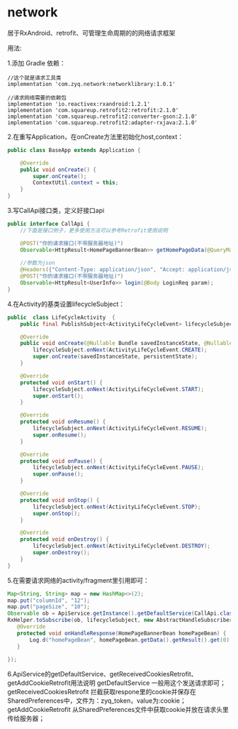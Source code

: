 # network
居于RxAndroid、retrofit、可管理生命周期的的网络请求框架


用法:

1.添加 Gradle 依赖：

    //这个就是请求工具类
    implementation 'com.zyq.network:networklibrary:1.0.1'
    
    //请求网络需要的依赖包
    implementation 'io.reactivex:rxandroid:1.2.1'
    implementation 'com.squareup.retrofit2:retrofit:2.1.0'
    implementation 'com.squareup.retrofit2:converter-gson:2.1.0'
    implementation 'com.squareup.retrofit2:adapter-rxjava:2.1.0'

2.在重写Application，在onCreate方法里初始化host,context：

~~~java
public class BaseApp extends Application {

    @Override
    public void onCreate() {
        super.onCreate();
        ContextUtil.context = this;
    }
}
~~~

3.写CallApi接口类，定义好接口api
~~~java
public interface CallApi {
    //下面是接口例子，更多使用方法可以参考Retrofit使用说明

    @POST("你的请求接口(不带服务器地址)")
    Observable<HttpResult<HomePageBannerBean>> getHomePageData(@QueryMap Map<String, String> params);
    
    //参数为json
    @Headers({"Content-Type: application/json", "Accept: application/json"})
    @POST("你的请求接口(不带服务器地址)")
    Observable<HttpResult<UserInfo>> login(@Body LoginReq param);
}
~~~

4.在Activity的基类设置lifecycleSubject：
~~~java
public  class LifeCycleActivity  {
    public final PublishSubject<ActivityLifeCycleEvent> lifecycleSubject = PublishSubject.create();

    @Override
    public void onCreate(@Nullable Bundle savedInstanceState, @Nullable PersistableBundle persistentState) {
        lifecycleSubject.onNext(ActivityLifeCycleEvent.CREATE);
        super.onCreate(savedInstanceState, persistentState);
    }

    @Override
    protected void onStart() {
        lifecycleSubject.onNext(ActivityLifeCycleEvent.START);
        super.onStart();
    }

    @Override
    protected void onResume() {
        lifecycleSubject.onNext(ActivityLifeCycleEvent.RESUME);
        super.onResume();
    }

    @Override
    protected void onPause() {
        lifecycleSubject.onNext(ActivityLifeCycleEvent.PAUSE);
        super.onPause();
    }

    @Override
    protected void onStop() {
        lifecycleSubject.onNext(ActivityLifeCycleEvent.STOP);
        super.onStop();
    }

    @Override
    protected void onDestroy() {
        lifecycleSubject.onNext(ActivityLifeCycleEvent.DESTROY);
        super.onDestroy();
    }
}
~~~

5.在需要请求网络的activity/fragment里引用即可：
~~~java
Map<String, String> map = new HashMap<>(2);
map.put("columnId", "12");
map.put("pageSize", "10");
Observable ob = ApiService.getInstance().getDefaultService(CallApi.class, "服务器地址").getHomePageData(map);
RxHelper.toSubscribe(ob, lifecycleSubject, new AbstractHandleSubscriber<HomePageBannerBean>() {
   @Override
   protected void onHandleResponse(HomePageBannerBean homePageBean) {
       Log.d("homePageBean", homePageBean.getData().getResult().get(0).getContent());
   }
   
});
~~~ 

6.ApiService的getDefaultService、getReceivedCookiesRetrofit、getAddCookieRetrofit用法说明
  getDefaultService 一般用这个发送请求即可；
  getReceivedCookiesRetrofit 拦截获取respone里的cookie并保存在SharedPreferences中，文件为：zyq_token，value为:cookie；
  getAddCookieRetrofit 从SharedPreferences文件中获取cookie并放在请求头里传给服务器；

                
                
